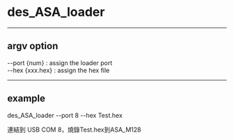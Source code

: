 # des_ASA_loader

- - -

## argv option
 --port {num}      : assign the loader port  
 --hex  {xxx.hex}  : assign the hex file  

- - -
## example  
des_ASA_loader --port 8 --hex Test.hex

連結到 USB COM 8，燒錄Test.hex到ASA_M128
